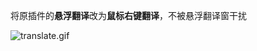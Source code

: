 将原插件的**悬浮翻译**改为**鼠标右键翻译**，不被悬浮翻译窗干扰

![translate.gif](https://github.com/QuanQuan-CHO/vscode-word-translation/assets/90035785/4f863c52-5f49-430c-92a5-0d6db080e0ce)
